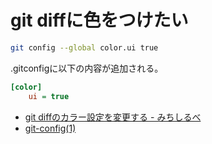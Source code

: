 # git diffに色をつけたい

```sh
git config --global color.ui true
```

.gitconfigに以下の内容が追加される。

```ini
[color]
    ui = true
```

- [git diffのカラー設定を変更する - みちしるべ](http://orangeclover.hatenablog.com/entry/20120920/1348086391)
- [git-config(1)](https://www.kernel.org/pub/software/scm/git/docs/git-config.html)

